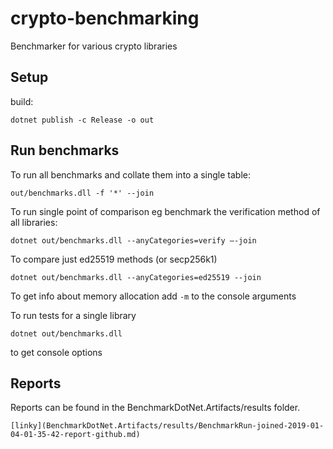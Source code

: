 # crypto-benchmarking
Benchmarker for various crypto libraries

## Setup
build:
```shell
dotnet publish -c Release -o out
```

## Run benchmarks

To run all benchmarks and collate them into a single table:
```shell
out/benchmarks.dll -f '*' --join
```

To run single point of comparison eg benchmark the verification method of all libraries:
```shell
dotnet out/benchmarks.dll --anyCategories=verify —-join
```

To compare just ed25519 methods (or secp256k1)
```shell
dotnet out/benchmarks.dll --anyCategories=ed25519 --join
```
To get info about memory allocation add ```-m``` to the console arguments

To run tests for a single library
```shell
dotnet out/benchmarks.dll
```
to get console options



## Reports

Reports can be found in the BenchmarkDotNet.Artifacts/results folder.

`[linky](BenchmarkDotNet.Artifacts/results/BenchmarkRun-joined-2019-01-04-01-35-42-report-github.md)`

